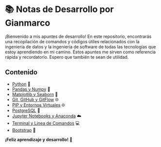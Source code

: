# 📚 Notas de Desarrollo por Gianmarco

¡Bienvenido a mis apuntes de desarrollo! En este repositorio, encontrarás una recopilación de comandos y códigos útiles relacionados con la ingeniería de datos y la ingeniería de software de todas las tecnologías que estoy aprendiendo en mi camino. Estos apuntes me sirven como referencia rápida y recordatorio. Espero que también te sean de utilidad.

## Contenido

- [Python](python.md) 🐍
- [Pandas y Numpy](pandas_numpy.md) 🚀
- [Matplotlib y Seaborn](matplotlib_seaborn.md) 🚀
- [Git, GitHub y GitFlow](git_github_gitflow.md) 🌐
- [PIP y Entornos Virtuales](pip_y_entornos_virtuales.md) 🌐
- [PostgreSQL](postgresql.md) 🐘
- [Jupyter Notebooks y Anaconda](jupyter_notebooks_y_anaconda.md) ☁️
- [Terminal y Linea de Comandos](terminal_y_lineas_de_comandos.md) 💻
- [Bootstrap](bootstrap.md) 🌈

**¡Feliz aprendizaje y desarrollo!** 🚀
